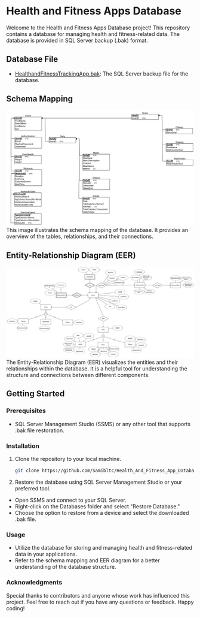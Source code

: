 # Health and Fitness Apps Database

Welcome to the Health and Fitness Apps Database project! This repository contains a database for managing health and fitness-related data. The database is provided in SQL Server backup (.bak) format.

## Database File
- [HealthandFitnessTrackingApp.bak](HealthandFitnessTrackingApp.bak): The SQL Server backup file for the database.

## Schema Mapping
![Schema Mapping](Schema_Mapping.png)
This image illustrates the schema mapping of the database. It provides an overview of the tables, relationships, and their connections.

## Entity-Relationship Diagram (EER)
![EER Diagram](EERdiagram.png)
The Entity-Relationship Diagram (EER) visualizes the entities and their relationships within the database. It is a helpful tool for understanding the structure and connections between different components.

## Getting Started

### Prerequisites
- SQL Server Management Studio (SSMS) or any other tool that supports .bak file restoration.

### Installation
1. Clone the repository to your local machine.
   ```bash
   git clone https://github.com/Samibltc/Health_And_Fitness_App_Database.git
   ```
2. Restore the database using SQL Server Management Studio or your preferred tool.
- Open SSMS and connect to your SQL Server.
- Right-click on the Databases folder and select "Restore Database."
- Choose the option to restore from a device and select the downloaded .bak file.

### Usage
- Utilize the database for storing and managing health and fitness-related data in your applications.
- Refer to the schema mapping and EER diagram for a better understanding of the database structure.

### Acknowledgments
Special thanks to contributors and anyone whose work has influenced this project.
Feel free to reach out if you have any questions or feedback. Happy coding!
